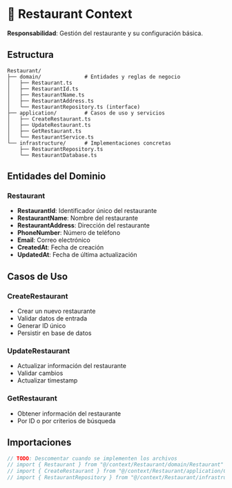 # 🏪 Restaurant Context

**Responsabilidad**: Gestión del restaurante y su configuración básica.

## Estructura

```
Restaurant/
├── domain/              # Entidades y reglas de negocio
│   ├── Restaurant.ts
│   ├── RestaurantId.ts
│   ├── RestaurantName.ts
│   ├── RestaurantAddress.ts
│   └── RestaurantRepository.ts (interface)
├── application/         # Casos de uso y servicios
│   ├── CreateRestaurant.ts
│   ├── UpdateRestaurant.ts
│   ├── GetRestaurant.ts
│   └── RestaurantService.ts
└── infrastructure/      # Implementaciones concretas
    ├── RestaurantRepository.ts
    └── RestaurantDatabase.ts
```

## Entidades del Dominio

### Restaurant

- **RestaurantId**: Identificador único del restaurante
- **RestaurantName**: Nombre del restaurante
- **RestaurantAddress**: Dirección del restaurante
- **PhoneNumber**: Número de teléfono
- **Email**: Correo electrónico
- **CreatedAt**: Fecha de creación
- **UpdatedAt**: Fecha de última actualización

## Casos de Uso

### CreateRestaurant

- Crear un nuevo restaurante
- Validar datos de entrada
- Generar ID único
- Persistir en base de datos

### UpdateRestaurant

- Actualizar información del restaurante
- Validar cambios
- Actualizar timestamp

### GetRestaurant

- Obtener información del restaurante
- Por ID o por criterios de búsqueda

## Importaciones

```typescript
// TODO: Descomentar cuando se implementen los archivos
// import { Restaurant } from "@/context/Restaurant/domain/Restaurant"
// import { CreateRestaurant } from "@/context/Restaurant/application/CreateRestaurant"
// import { RestaurantRepository } from "@/context/Restaurant/infrastructure/RestaurantRepository"
```
